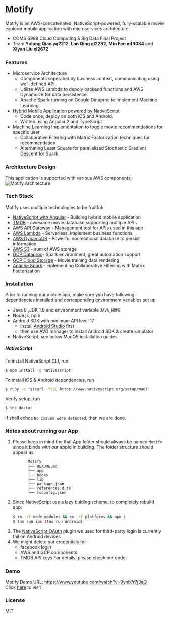 # Motify

Motify is an AWS-concatenated, NativeScript-powered, fully-scalable movie explorer mobile application with microservices architecture.

  - COMS 6998 Cloud Computing & Big Data Final Project
  - Team **Yulong Qiao yq2212**, **Lan Qing ql2282**, **Min Fan mf3084** and **Xiyan Liu xl2672**

### Features
  - Microservice Architecture
    - Components seperated by business context, communicating using well-defined API
    - Utilize AWS Lambda to depoly backend functions and AWS DynamoDB for data persistence.
    - Apache Spark running on Google Dataproc to implement Machine Learning
  - Hybrid Mobile Application powered by NativeScript
    - Code once, deploy on both iOS and Android.
    - Written using Angular 2 and TypeScript
  - Machine Learning Implementation to toggle movie recommendations for specific user
    - Collaborative Filtering with Matrix Factorization techniques for recommendation
    - Alternating Least Square for parallelized Stochastic Gradient Descent for Spark
 

### Architecture Design

This application is supported with various AWS components:
![Motify Architecture](https://cldup.com/Ir6c51ZDkO.png)

### Tech Stack
Motify uses multiple technologies to be fruitful:
* [NativeScript with Angular] - Building hybrid mobile application
* [TMDB] - awesome movie database supporting multiple APIs
* [AWS API Gateway] - Management tool for APIs used in this app
* [AWS Lambda] - Serverless. Implement business functions
* [AWS DynamoDB] - Powerful nonrelational database to persist information
* [AWS S3] - sum of AWS storage
* [GCP Dataproc]- Spark environment, great automation support
* [GCP Cloud Storage] - Movie training data rendering
* [Apache Spark] - inplementing Collaborative Filtering with Matrix Factorization


### Installation

Prior to running our mobile app, make sure you have following dependencies installed and corresponding environment variables set up
- Java 8 ,JDK 1.8 and environment variable ```JAVA_HOME```
- Node.js, npm
- Android SDK with minimum API level 17
  - Install [Android Studio] first
  - then use AVD manager to install Android SDK & create simulator
- NativeScript, see below MacOS installation guides

##### NativeScript
To install NativeScript CLI, run
```sh
$ npm install -g nativescript
```

To install iOS & Android dependencies, run
```sh
$ ruby -e "$(curl -fsSL https://www.nativescript.org/setup/mac)"
```

Verify setup, run
```sh
$ tns doctor
```
if shell echos ```No issues were detected```, then we are done.

### Notes about running our App
1. Please keep in mind the that App folder should always be named ```Motify``` since it binds with our appId in building.
The folder structure should appear as
```
          Motify
          ├── README.md
          ├── app
          ├── hooks
          ├── lib
          ├── package.json
          ├── references.d.ts
          └── tsconfig.json
 ```
2. Since NativeScript use a lazy bulding scheme, to completely rebuild app:
   ```sh
   $ rm -rf node_modules && rm -rf platforms && npm i
   $ tns run ios (tns run android)
   ```
3. The [NativeScript OAuth] plugin we used for third-party login is currently fail on Android devices
4. We might delete our credentials for
   - facebook login
   - AWS and GCP components
   - TMDB API keys
   For details, please check our code.


### Demo
Motify Demo URL: https://www.youtube.com/watch?v=9ynb7r7j3aQ<br>
Click [here] to visit

### License

MIT






[NativeScript with Angular]:<https://docs.nativescript.org/angular/start/introduction.html>
[TMDB]:<https://www.themoviedb.org/?language=en>
[AWS API Gateway]:<https://aws.amazon.com/api-gateway/>
[AWS Lambda]:<https://aws.amazon.com/lambda/>
[AWS DynamoDB]:<https://aws.amazon.com/dynamodb/>
[AWS S3]:<https://aws.amazon.com/s3/>
[GCP Dataproc]:<>
[GCP Cloud Storage]:<https://cloud.google.com/storage/>
[Android Studio]:<https://developer.android.com/studio/index.html>
[NativeScript OAuth]:<https://www.npmjs.com/package/nativescript-oauth>
[Apache Spark]:<https://cloud.google.com/dataproc/>
[here]:<https://www.youtube.com/watch?v=9ynb7r7j3aQ>
